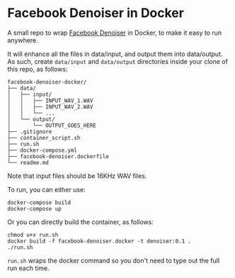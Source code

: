 # Facebook Denoiser in Docker

A small repo to wrap [Facebook Denoiser](https://github.com/facebookresearch/denoiser) in Docker, to make it easy to run anywhere.

It will enhance all the files in data/input, and output them into data/output. As such, create `data/input` and `data/output` directories inside your clone of this repo, as follows:

```
facebook-denoiser-docker/
├── data/
│   ├── input/
│   │   ├── INPUT_WAV_1.WAV
│   │   ├── INPUT_WAV_2.WAV
│   │   └── ...
│   └── output/
│       └── OUTPUT_GOES_HERE
├── .gitignore
├── container_script.sh
├── run.sh
├── docker-compose.yml
├── facebook-denoiser.dockerfile
└── readme.md
```

Note that input files should be 16KHz WAV files.

To run, you can either use:
```
docker-compose build
docker-compose up
```

Or you can directly build the container, as follows:
```
chmod u+x run.sh
docker build -f facebook-denoiser.docker -t denoiser:0.1 .
./run.sh
```
`run.sh` wraps the docker command so you don't need to type out the full run each time.

